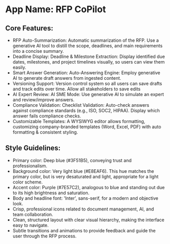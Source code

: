 # **App Name**: RFP CoPilot

## Core Features:

- RFP Auto-Summarization: Automatic summarization of the RFP. Use a generative AI tool to distill the scope, deadlines, and main requirements into a concise summary.
- Deadline Display: Deadline & Milestone Extraction: Display identified due dates, milestones, and project timelines visually, so users can view them easily.
- Smart Answer Generation: Auto-Answering Engine: Employ generative AI to generate draft answers from ingested content.
- Versioning Support: Version control system so all users can save drafts and track edits over time. Allow all stakeholders to save edits
- AI Expert Review: AI SME Mode: Use generative AI to simulate an expert and review/improve answers.
- Compliance Validation: Checklist Validation: Auto-check answers against compliance standards (e.g., ISO, SOC2, HIPAA). Display which answer fails compliance checks.
- Customizable Templates: A WYSIWYG editor allows formatting, customizing company-branded templates (Word, Excel, PDF) with auto formatting & consistent styling.

## Style Guidelines:

- Primary color: Deep blue (#3F51B5), conveying trust and professionalism.
- Background color: Very light blue (#E8EAF6). This hue matches the primary color, but is very desaturated and light, appropriate for a light color scheme.
- Accent color: Purple (#7E57C2), analogous to blue and standing out due to its high brightness and saturation.
- Body and headline font: 'Inter', sans-serif, for a modern and objective look.
- Crisp, professional icons related to document management, AI, and team collaboration.
- Clean, structured layout with clear visual hierarchy, making the interface easy to navigate.
- Subtle transitions and animations to provide feedback and guide the user through the RFP process.